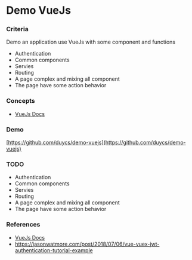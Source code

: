 # Demo VueJs

### Criteria
Demo an application use VueJs with some component and functions
- Authentication
- Common components
- Servies
- Routing
- A page complex and mixing all component
- The page have some action behavior

### Concepts
- [VueJs Docs](https://vuejs.org/v2/guide/)

### Demo
[https://github.com/duycs/demo-vuejs](https://github.com/duycs/demo-vuejs)

### TODO
- Authentication
- Common components
- Servies
- Routing
- A page complex and mixing all component
- The page have some action behavior

### References
- [VueJs Docs](https://vuejs.org/v2/guide/)
- https://jasonwatmore.com/post/2018/07/06/vue-vuex-jwt-authentication-tutorial-example
